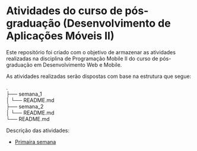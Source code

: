 # Atividades do curso de pós-graduação (Desenvolvimento de Aplicações Móveis II)

Este repositório foi criado com o objetivo de armazenar as atividades realizadas na disciplina de Programação Mobile II do curso de pós-graduação em Desenvolvimento Web e Mobile.

As atividades realizadas serão dispostas com base na estrutura que segue:

.                       <br />
├── semana_1            <br />
│   └── README.md       <br />
├── semana_2            <br />
│   └── README.md       <br />
└── README.md           <br />

Descrição das atividades:
* [Primaira semana](semana_1/README.md)